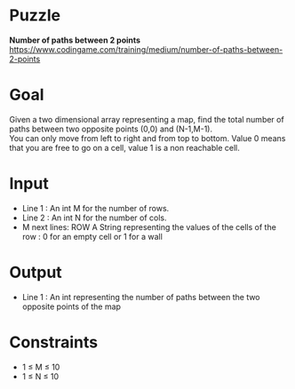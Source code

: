 # Puzzle
**Number of paths between 2 points** https://www.codingame.com/training/medium/number-of-paths-between-2-points

# Goal
Given a two dimensional array representing a map, find the total number of paths between two opposite points (0,0) and (N-1,M-1).   
You can only move from left to right and from top to bottom. Value 0 means that you are free to go on a cell, value 1 is a non reachable cell.

# Input
* Line 1 : An int M for the number of rows.
* Line 2 : An int N for the number of cols.
* M next lines: ROW A String representing the values of the cells of the row : 0 for an empty cell or 1 for a wall

# Output
* Line 1 : An int representing the number of paths between the two opposite points of the map
  
# Constraints
* 1 ≤ M ≤ 10
* 1 ≤ N ≤ 10
